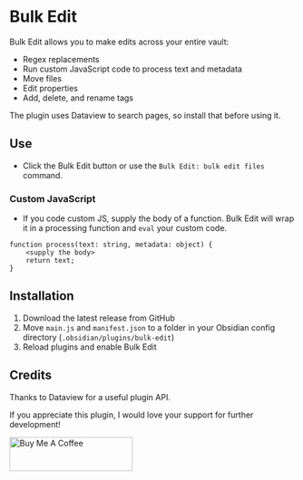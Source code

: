 # Bulk Edit

Bulk Edit allows you to make edits across your entire vault:

- Regex replacements
- Run custom JavaScript code to process text and metadata
- Move files
- Edit properties
- Add, delete, and rename tags

The plugin uses Dataview to search pages, so install that before using it.

## Use
- Click the Bulk Edit button or use the `Bulk Edit: bulk edit files` command.

### Custom JavaScript
- If you code custom JS, supply the body of a function. Bulk Edit will wrap it in a processing function and `eval` your custom code.

```
function process(text: string, metadata: object) {
    <supply the body>
    return text;
}
```

## Installation

1. Download the latest release from GitHub
2. Move `main.js` and `manifest.json` to a folder in your Obsidian config directory (`.obsidian/plugins/bulk-edit`)
3. Reload plugins and enable Bulk Edit

## Credits

Thanks to Dataview for a useful plugin API.

If you appreciate this plugin, I would love your support for further development!

<a href="https://www.buymeacoffee.com/joshuatreinier" target="_blank"><img src="https://cdn.buymeacoffee.com/buttons/v2/default-blue.png" alt="Buy Me A Coffee" style="height: 60px !important;width: 217px !important;" ></a>